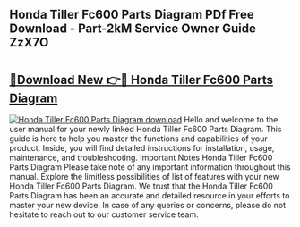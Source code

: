 ## Honda Tiller Fc600 Parts Diagram PDf Free Download - Part-2kM Service Owner Guide ZzX7O

# <h2><a href="http://dfsnz0.blite.top/?on=Honda+Tiller+Fc600+Parts+Diagram">🔗Download New 👉🔴 Honda Tiller Fc600 Parts Diagram</a></h2>

[![Honda Tiller Fc600 Parts Diagram download](https://i.imgur.com/lujVjoI.png)](http://dfsnz0.blite.top/?on=Honda+Tiller+Fc600+Parts+Diagram)
Hello and welcome to the user manual for your newly linked Honda Tiller Fc600 Parts Diagram. This guide is here to help you master the functions and capabilities of your product. Inside, you will find detailed instructions for installation, usage, maintenance, and troubleshooting. Important Notes Honda Tiller Fc600 Parts Diagram Please take note of any important information throughout this manual. Explore the limitless possibilities of list of features with your new Honda Tiller Fc600 Parts Diagram. We trust that the Honda Tiller Fc600 Parts Diagram has been an accurate and detailed resource in your efforts to master your new device. In case of any queries or concerns, please do not hesitate to reach out to our customer service team.
